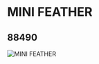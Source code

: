 # MINI FEATHER
## 88490
![MINI FEATHER](https://lc-www-live-s.legocdn.com/media/bricks/5/2/4637139.jpg)